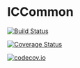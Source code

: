 # ICCommon

[![Build Status](https://travis-ci.org/ajkeller34/ICCommon.jl.svg?branch=master)](https://travis-ci.org/ajkeller34/ICCommon.jl)

[![Coverage Status](https://coveralls.io/repos/ajkeller34/ICCommon.jl/badge.svg?branch=master&service=github)](https://coveralls.io/github/ajkeller34/ICCommon.jl?branch=master)

[![codecov.io](http://codecov.io/github/ajkeller34/ICCommon.jl/coverage.svg?branch=master)](http://codecov.io/github/ajkeller34/ICCommon.jl?branch=master)
